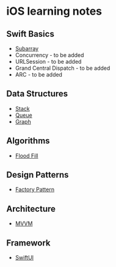 # iOS learning notes

## Swift Basics
* [Subarray](https://github.com/YIshihara11201/iOSTips/blob/main/Subarray/Subarray.md)
* Concurrency - to be added
* URLSession - to be added
* Grand Central Dispatch - to be added
* ARC - to be added

## Data Structures
* [Stack](https://github.com/YIshihara11201/iOSTips/blob/main/Stack/Stack.md)
* [Queue](https://github.com/YIshihara11201/iOSTips/blob/main/Queue/Queue.md)
* [Graph](https://github.com/YIshihara11201/iOSTips/blob/main/Graph/Graph.md)

## Algorithms
* [Flood Fill](https://github.com/YIshihara11201/iOSTips/blob/main/Flood%20Fill/FloodFill.md)

## Design Patterns
* [Factory Pattern](https://github.com/YIshihara11201/iOS/blob/main/Factory%20Pattern/FactoryPattern.md)

## Architecture
* [MVVM](https://github.com/YIshihara11201/iOSTips/blob/main/MVVM/MVVM.md)

## Framework
* [SwiftUI](https://github.com/YIshihara11201/iOSTips/blob/main/SwiftUI/SwiftUI.md)
